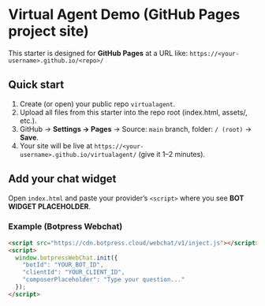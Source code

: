 # Virtual Agent Demo (GitHub Pages project site)

This starter is designed for **GitHub Pages** at a URL like:
`https://<your-username>.github.io/<repo>/`

## Quick start
1. Create (or open) your public repo `virtualagent`.
2. Upload all files from this starter into the repo root (index.html, assets/, etc.).
3. GitHub → **Settings → Pages** → Source: `main` branch, folder: `/ (root)` → **Save**.
4. Your site will be live at `https://<your-username>.github.io/virtualagent/` (give it 1–2 minutes).

## Add your chat widget
Open `index.html` and paste your provider’s `<script>` where you see **BOT WIDGET PLACEHOLDER**.

### Example (Botpress Webchat)
```html
<script src="https://cdn.botpress.cloud/webchat/v1/inject.js"></script>
<script>
  window.botpressWebChat.init({
    "botId": "YOUR_BOT_ID",
    "clientId": "YOUR_CLIENT_ID",
    "composerPlaceholder": "Type your question..."
  });
</script>
```

